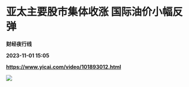 # 亚太主要股市集体收涨 国际油价小幅反弹
**财经夜行线**

**2023-11-01 15:05**

**https://www.yicai.com/video/101893012.html**

![](http://imgcdn.yicai.com/vms-new/2023/11/6e4b8a020a7b49c7b8385d093f46ab0b_LUxG.jpg)